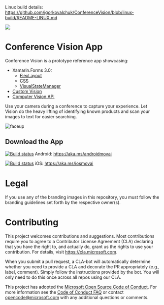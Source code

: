 

Linux build details: https://github.com/igorkovalchuk/ConferenceVision/blob/linux-build/README-LINUX.md


<img src="https://movai.azurewebsites.net/images/ConfrenceVision.png"/>

# Conference Vision App

Conference Vision is a prototype reference app showcasing:
- Xamarin.Forms 3.0: 
  - [FlexLayout](https://docs.microsoft.com/xamarin/xamarin-forms/user-interface/layouts/flex-layout)
  - [CSS](https://docs.microsoft.com/xamarin/xamarin-forms/user-interface/styles/css) 
  - [VisualStateManager](https://docs.microsoft.com/xamarin/xamarin-forms/user-interface/visual-state-manager)
- [Custom Vision](https://customvision.ai)
- [Computer Vision API](https://azure.microsoft.com/en-us/services/cognitive-services/computer-vision/)

Use your camera during a conference to capture your experience. Let Vision do the heavy lifting of identifying known products and scan your images to text for easier searching.

![faceup](https://github.com/Microsoft/ConferenceVision/blob/master/Design/Screenshots/FaceUp.png?raw=true)

## Download the App

[![Build status](https://build.appcenter.ms/v0.1/apps/ef1ffea6-967d-4848-8ae5-602ddb51bdc5/branches/master/badge)](https://appcenter.ms)
Android: https://aka.ms/androidmovai

[![Build status](https://build.appcenter.ms/v0.1/apps/d1cdeb61-0b51-44cc-bb5f-4928a010a890/branches/master/badge)](https://appcenter.ms)
iOS: https://aka.ms/iosmovai

# Legal

If you use any of the branding images in this repository, you must follow the branding guidelines set forth by the respective owner(s).

# Contributing

This project welcomes contributions and suggestions.  Most contributions require you to agree to a
Contributor License Agreement (CLA) declaring that you have the right to, and actually do, grant us
the rights to use your contribution. For details, visit https://cla.microsoft.com.

When you submit a pull request, a CLA-bot will automatically determine whether you need to provide
a CLA and decorate the PR appropriately (e.g., label, comment). Simply follow the instructions
provided by the bot. You will only need to do this once across all repos using our CLA.

This project has adopted the [Microsoft Open Source Code of Conduct](https://opensource.microsoft.com/codeofconduct/).
For more information see the [Code of Conduct FAQ](https://opensource.microsoft.com/codeofconduct/faq/) or
contact [opencode@microsoft.com](mailto:opencode@microsoft.com) with any additional questions or comments.
